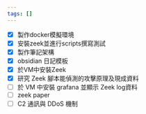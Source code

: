 ```yaml
---
tags: []
---
```

- [x] 製作docker模擬環境
- [x] 安裝zeek並進行scripts撰寫測試
- [x] 製作筆記架構
- [x] obsidian 日記模板
- [x] 於VM中安裝Zeek
- [x] 研究 Zeek 腳本能偵測的攻擊原理及現成資料
- [ ] 於 VM 中安裝 grafana 並顯示 Zeek log資料
- [ ] zeek paper
- [ ] C2 通訊與 DDoS 機制
